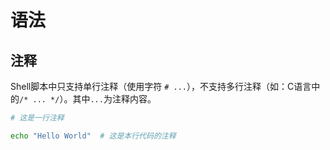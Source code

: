 # 语法

## 注释

Shell脚本中只支持单行注释（使用字符 `# ...`），不支持多行注释（如：C语言中的`/* ... */`）。其中`...`为注释内容。

```bash
# 这是一行注释
```

```bash
echo "Hello World"  # 这是本行代码的注释
```

